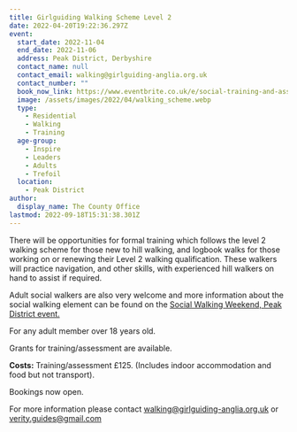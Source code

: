 ```yaml
---
title: Girlguiding Walking Scheme Level 2
date: 2022-04-20T19:22:36.297Z
event:
  start_date: 2022-11-04
  end_date: 2022-11-06
  address: Peak District, Derbyshire
  contact_name: null
  contact_email: walking@girlguiding-anglia.org.uk
  contact_number: ""
  book_now_link: https://www.eventbrite.co.uk/e/social-training-and-assessed-walking-weekend-tickets-360305251707?dm_i=440O,1CFV8,5WEL9G,67XK9,1
  image: /assets/images/2022/04/walking_scheme.webp
  type:
    - Residential
    - Walking
    - Training
  age-group:
    - Inspire
    - Leaders
    - Adults
    - Trefoil
  location:
    - Peak District
author:
  display_name: The County Office
lastmod: 2022-09-18T15:31:38.301Z
---
```

There will be opportunities for formal training which follows the level 2 walking scheme for those new to hill walking, and logbook walks for those working on or renewing their Level 2 walking qualification. These walkers will practice navigation, and other skills, with experienced hill walkers on hand to assist if required.

Adult social walkers are also very welcome and more information about the social walking element can be found on the [Social Walking Weekend, Peak District event.](/event/anglia-social-walking)

For any adult member over 18 years old.

Grants for training/assessment are available.

**Costs:** Training/assessment £125. (Includes indoor accommodation and food but not transport).

Bookings now open.

For more information please contact <walking@girlguiding-anglia.org.uk> or <verity.guides@gmail.com>
